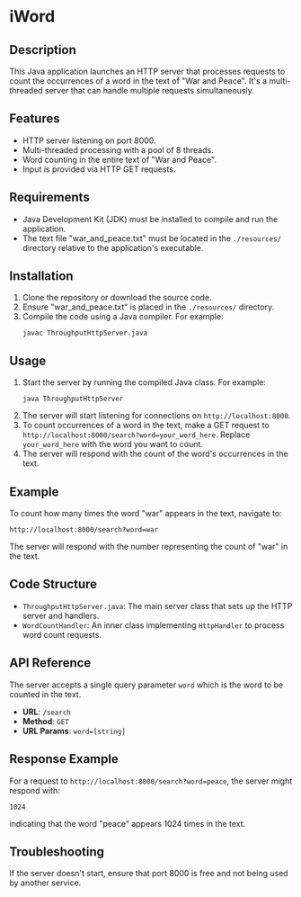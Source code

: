 # iWord

## Description

This Java application launches an HTTP server that processes requests to count the occurrences of a word in the text of "War and Peace". It's a multi-threaded server that can handle multiple requests simultaneously.

## Features

- HTTP server listening on port 8000.
- Multi-threaded processing with a pool of 8 threads.
- Word counting in the entire text of "War and Peace".
- Input is provided via HTTP GET requests.

## Requirements

- Java Development Kit (JDK) must be installed to compile and run the application.
- The text file "war_and_peace.txt" must be located in the `./resources/` directory relative to the application's executable.

## Installation

1. Clone the repository or download the source code.
2. Ensure "war_and_peace.txt" is placed in the `./resources/` directory.
3. Compile the code using a Java compiler. For example:
   ```
   javac ThroughputHttpServer.java
   ```

## Usage

1. Start the server by running the compiled Java class. For example:
   ```
   java ThroughputHttpServer
   ```
2. The server will start listening for connections on `http://localhost:8000`.
3. To count occurrences of a word in the text, make a GET request to `http://localhost:8000/search?word=your_word_here`. Replace `your_word_here` with the word you want to count.
4. The server will respond with the count of the word's occurrences in the text.

## Example

To count how many times the word "war" appears in the text, navigate to:
```
http://localhost:8000/search?word=war
```

The server will respond with the number representing the count of "war" in the text.

## Code Structure

- `ThroughputHttpServer.java`: The main server class that sets up the HTTP server and handlers.
- `WordCountHandler`: An inner class implementing `HttpHandler` to process word count requests.

## API Reference

The server accepts a single query parameter `word` which is the word to be counted in the text.

- **URL**: `/search`
- **Method**: `GET`
- **URL Params**: `word=[string]`

## Response Example

For a request to `http://localhost:8000/search?word=peace`, the server might respond with:
```
1024
```
indicating that the word "peace" appears 1024 times in the text.

## Troubleshooting

If the server doesn't start, ensure that port 8000 is free and not being used by another service.
